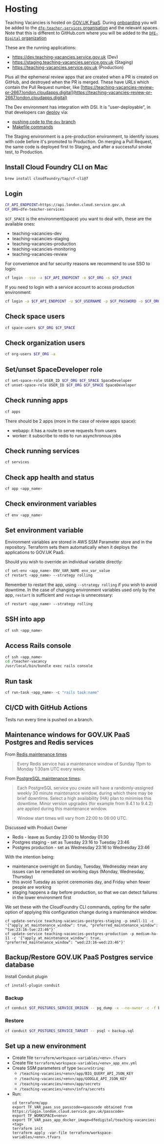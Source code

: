 # Hosting

Teaching Vacancies is hosted on [GOV.UK PaaS](https://www.cloud.service.gov.uk/). During [onboarding](./onboarding.md) you will be added to the [`dfe-teacher-services` organisation](https://docs.cloud.service.gov.uk/orgs_spaces_users.html#organisations) and the relevant spaces. Note that this is different to GitHub.com where you will be added to the [`DFE-Digital` organization](https://github.com/DFE-Digital)

These are the running applications:

- https://dev.teaching-vacancies.service.gov.uk (Dev)
- https://staging.teaching-vacancies.service.gov.uk (Staging)
- https://teaching-vacancies.service.gov.uk (Production)

Plus all the ephemeral review apps that are created when a PR is created on GitHub, and destroyed when the PR is merged. These have URLs which contain the Pull Request number, like [https://teaching-vacancies-review-pr-2667.london.cloudapps.digital](https://teaching-vacancies-review-pr-2667.london.cloudapps.digital)

The Dev environment has integration with DSI. It is "user-deployable", in that developers can [deploy](./deployments.md) via:
- [pushing code to the `dev` branch](./deployments.md#build-and-deploy-to-dev---github-actions)
- [Makefile commands](./deployments.md#build-and-deploy-to-an-environment---makefile)

The Staging environment is a pre-production environment, to identify issues with code before it's promoted to Production.
On merging a Pull Request, the same code is deployed first to Staging, and after a successful smoke test, to Production.

## Install Cloud Foundry CLI on Mac

```bash
brew install cloudfoundry/tap/cf-cli@7
```

## Login

```bash
CF_API_ENDPOINT=https://api.london.cloud.service.gov.uk
CF_ORG=dfe-teacher-services
```

`$CF_SPACE` is the environment(space) you want to deal with, these are the available ones:

* teaching-vacancies-dev
* teaching-vacancies-staging
* teaching-vacancies-production
* teaching-vacancies-monitoring
* teaching-vacancies-review

For convenience and for security reasons we recommend to use SSO to login:

```bash
cf login --sso -a $CF_API_ENDPOINT -o $CF_ORG -s $CF_SPACE
```

If you need to login with a service account to access production environment:

```bash
cf login -a $CF_API_ENDPOINT -u $CF_USERNAME -p $CF_PASSWORD -o $CF_ORG -s $CF_SPACE
```

## Check space users

```bash
cf space-users $CF_ORG $CF_SPACE
```

## Check organization users

```bash
cf org-users $CF_ORG -a
```

## Set/unset SpaceDeveloper role

```bash
cf set-space-role USER_ID $CF_ORG $CF_SPACE SpaceDeveloper
cf unset-space-role USER_ID $CF_ORG $CF_SPACE SpaceDeveloper
```

## Check running apps

```bash
cf apps
```

There should be 2 apps (more in the case of review apps space):

- webapp: it has a route to serve requests from users
- worker: it subscribe to redis to run asynchronous jobs

## Check running services

```bash
cf services
```

## Check app health and status

```bash
cf app <app_name>
```

## Check environment variables

```bash
cf env <app_name>
```

## Set environment variable

Environment variables are stored in AWS SSM Parameter store and in the repository. Terraform sets them automatically when it deploys the applications to GOV.UK PaaS.

Should you wish to override an individual variable directly:

```bash
cf set-env <app_name> ENV_VAR_NAME env_var_value
cf restart <app_name> --strategy rolling
```

Remember to restart the app, using `--strategy rolling` if you wish to avoid downtime.
In the case of changing environment variables used only by the app, `restart` is sufficient and `restage` is unnecessary:

```bash
cf restart <app_name> --strategy rolling
```

## SSH into app

```bash
cf ssh <app_name>
```

## Access Rails console

```bash
cf ssh <app_name>
cd /teacher-vacancy
/usr/local/bin/bundle exec rails console
```

## Run task

```bash
cf run-task <app_name> -c "rails task:name"
```
## CI/CD with GitHub Actions

Tests run every time is pushed on a branch.



## Maintenance windows for GOV.UK PaaS Postgres and Redis services

From [Redis maintenance times](https://docs.cloud.service.gov.uk/deploying_services/redis/#redis-maintenance-times)

> Every Redis service has a maintenance window of Sunday 11pm to Monday 1:30am UTC every week.

From [PostgreSQL maintenance times](https://docs.cloud.service.gov.uk/deploying_services/postgresql/#postgresql-maintenance-times):

> Each PostgreSQL service you create will have a randomly-assigned weekly 30 minute maintenance window, during which there may be brief downtime. Select a high availability (HA) plan to minimise this downtime. Minor version upgrades (for example from 9.4.1 to 9.4.2) are applied during this maintenance window.
>
> Window start times will vary from 22:00 to 06:00 UTC.

Discussed with Product Owner

- Redis - leave as Sunday 23:00 to Monday 01:30
- Postgres staging - set as Tuesday 23:16 to Tuesday 23:46
- Postgres production - set as Wednesday 23:16 to Wednesday 23:46

With the intention being:
- maintenance overnight on Sunday, Tuesday, Wednesday mean any issues can be remediated on working days (Monday, Wednesday, Thursday)
- this avoid Tuesday as sprint ceremonies day, and Friday when fewer people are working
- staging happens a day before production, so that we can detect failures in the lower environment first

We set these with the CloudFoundry CLI commands, opting for the safer option of applying this configuration change during a maintenance window:
```
cf update-service teaching-vacancies-postgres-staging -p small-11 -c '{"apply_at_maintenance_window": true, "preferred_maintenance_window": "tue:23:16-tue:23:46"}'
cf update-service teaching-vacancies-postgres-production -p medium-ha-11 -c '{"apply_at_maintenance_window": true, "preferred_maintenance_window": "wed:23:16-wed:23:46"}'
```

## Backup/Restore GOV.UK PaaS Postgres service database

Install Conduit plugin

```bash
cf install-plugin conduit
```

### Backup

```bash
cf conduit $CF_POSTGRES_SERVICE_ORIGIN -- pg_dump -x --no-owner -c -f backup.sql
```

### Restore

```bash
cf conduit $CF_POSTGRES_SERVICE_TARGET -- psql < backup.sql
```

## Set up a new environment
- Create file `terraform/workspace-variables/<env>.tfvars`
- Create file `terraform/workspace-variables/<env>_app_env.yml`
- Create SSM parameters of type `SecureString`:
  - `/teaching-vacancies/<env>/app/BIG_QUERY_API_JSON_KEY`
  - `/teaching-vacancies/<env>/app/GOOGLE_API_JSON_KEY`
  - `/teaching-vacancies/<env>/app/secrets`
  - `/teaching-vacancies/<env>/infra/secrets`
- Run:
  ```shell
  cd terraform/app
  export TF_VAR_paas_sso_passcode=<passcode obtained from https://login.london.cloud.service.gov.uk/passcode>
  export TF_WORKSPACE=<env>
  export TF_VAR_paas_app_docker_image=dfedigital/teaching-vacancies:<tag>
  terraform init
  terraform apply -var-file terraform/workspace-variables/<env>.tfvars
  ```
